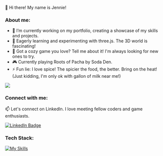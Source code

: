 👋 Hi there! My name is Jennie!

### About me:
- 🔭 I’m currently working on my portfolio, creating a showcase of my skills and projects.
- 🌱 Eagerly learning and experimenting with three.js. The 3D world is fascinating!
- 💬 Got a cozy game you love? Tell me about it! I'm always looking for new ones to try. 
- 🎮 Currently playing Roots of Pacha by Soda Den.
- ⚡ Fun lie: I love spice! The spicier the food, the better. Bring on the heat! (Just kidding, I'm only ok with gallon of milk near me!)
<div>
  <a href="[https://www.linkedin.com/in/sonjennie/](https://open.spotify.com/track/5IAESfJjmOYu7cHyX557kz?si=fcd5f5efcac34d73)">
    <img src=" https://img.shields.io/badge/listening%20to-take%20two-brightgreen"/>
  </a>
</div>

### Connect with me:
📫 Let's connect on LinkedIn. I love meeting fellow coders and game enthusiasts.
<div>
  <a href="https://www.linkedin.com/in/sonjennie/">
    <img src="https://img.shields.io/badge/LinkedIn-blue?style=for-the-badge&logo=linkedin&logoColor=white" alt="LinkedIn Badge"/>
  </a>
</div>

### Tech Stack:
[![My Skills](https://skillicons.dev/icons?i=js,html,css,react,redux,postgres,sequelize,express,nodejs,webpack,materialui,styledcomponents,tailwind,threejs,figma,git,github,postman,vscode&perline=10)](https://skillicons.dev)

<!--
**jnnsn/jnnsn** is a ✨ _special_ ✨ repository because its `README.md` (this file) appears on your GitHub profile.

Here are some ideas to get you started:

- 🔭 I’m currently working on ...
- 🌱 I’m currently learning ...
- 👯 I’m looking to collaborate on ...
- 🤔 I’m looking for help with ...
- 💬 Ask me about ...
- 📫 How to reach me: ...
- 😄 Pronouns: she/her
- ⚡ Fun fact: ...

Top Language
[![Top Langs](https://github-readme-stats.vercel.app/api/top-langs/?username=jnnsn&layout=compact&theme=vision-friendly-dark)](https://github.com/anuraghazra/github-readme-stats)

Profile View
<img src="https://komarev.com/ghpvc/?username=jnnsn&style=flat-square&color=blue" alt=""/>

<div>
  <img src="https://github.com/devicons/devicon/blob/master/icons/javascript/javascript-original.svg" title="JavaScript" alt="JavaScript" width="40" height="40"/>&nbsp;
  <img src="https://github.com/devicons/devicon/blob/master/icons/react/react-original-wordmark.svg" title="React" alt="React" width="40" height="40"/>&nbsp;
  <img src="https://github.com/devicons/devicon/blob/master/icons/redux/redux-original.svg" title="Redux" alt="Redux " width="40" height="40"/>&nbsp;
  <img src="https://github.com/devicons/devicon/blob/master/icons/materialui/materialui-original.svg" title="Material UI" alt="Material UI" width="40" height="40"/>&nbsp;
  <img src="https://github.com/devicons/devicon/blob/master/icons/css3/css3-plain-wordmark.svg"  title="CSS3" alt="CSS" width="40" height="40"/>&nbsp;
  <img src="https://github.com/devicons/devicon/blob/master/icons/html5/html5-original.svg" title="HTML5" alt="HTML" width="40" height="40"/>&nbsp;
  <img src="https://github.com/devicons/devicon/blob/master/icons/nodejs/nodejs-original-wordmark.svg" title="NodeJS" alt="NodeJS" width="40" height="40"/>&nbsp;
  <img src="https://github.com/devicons/devicon/blob/master/icons/git/git-original-wordmark.svg" title="Git" **alt="Git" width="40" height="40"/>
</div> 

-->

